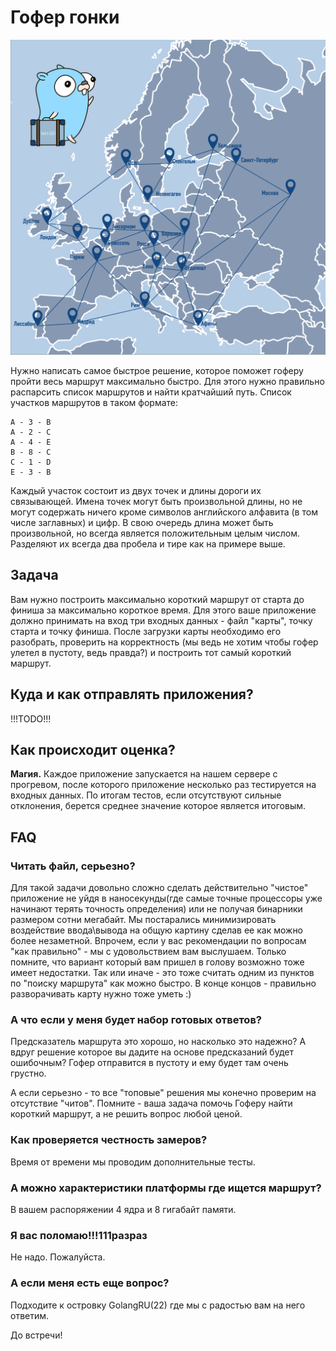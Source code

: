 # Гофер гонки

![](techtrain.png)

Нужно написать самое быстрое решение, которое поможет гоферу пройти весь маршрут максимально быстро. Для этого нужно правильно распарсить 
список маршрутов и найти кратчайший путь. Список участков маршрутов в таком формате:

```
A - 3 - B
A - 2 - C
A - 4 - E
B - 8 - C
C - 1 - D
E - 3 - B
```
Каждый участок состоит из двух точек и длины дороги их связывающей. Имена точек могут быть произвольной длины, но не могут содержать ничего кроме символов английского алфавита (в том числе заглавных) и цифр. В свою очередь длина может быть произвольной, но всегда является положительным целым числом. Разделяют их всегда два пробела и тире как на примере выше.

## Задача

Вам нужно построить максимально короткий маршрут от старта до финиша за максимально короткое время. Для этого ваше приложение должно принимать на вход три входных данных - файл "карты", точку старта и точку финиша. После загрузки карты необходимо его разобрать, проверить на корректность (мы ведь не хотим чтобы гофер улетел в пустоту, ведь правда?) и построить тот самый короткий маршрут.

## Куда и как отправлять приложения?

!!!TODO!!!

## Как происходит оценка?

**Магия.** Каждое приложение запускается на нашем сервере с прогревом, после которого приложение несколько раз тестируется на входных данных. По итогам тестов, если отсутствуют сильные отклонения, берется среднее значение которое является итоговым.

## FAQ

### Читать файл, серьезно?
Для такой задачи довольно сложно сделать действительно "чистое" приложение не уйдя в наносекунды(где самые точные процессоры уже начинают терять точность определения) или не получая бинарники размером сотни мегабайт. Мы постарались минимизировать воздействие ввода\вывода на общую картину сделав ее как можно более незаметной. Впрочем, если у вас рекомендации по вопросам "как правильно" - мы с удовольствием вам выслушаем. Только помните, что вариант который вам пришел в голову возможно тоже имеет недостатки. Так или иначе - это тоже считать одним из пунктов по "поиску маршрута" как можно быстро. В конце концов - правильно разворачивать карту нужно тоже уметь :)

### А что если у меня будет набор готовых ответов?
Предсказатель маршрута это хорошо, но насколько это надежно? А вдруг решение которое вы дадите на основе предсказаний будет ошибочным? Гофер отправится в пустоту и ему будет там очень грустно.

А если серьезно - то все "топовые" решения мы конечно проверим на отсутствие "читов". Помните - ваша задача помочь Гоферу найти короткий маршрут, а не решить вопрос любой ценой.

### Как проверяется честность замеров?
Время от времени мы проводим дополнительные тесты.

### А можно характеристики платформы где ищется маршрут?
В вашем распоряжении 4 ядра и 8 гигабайт памяти.

### Я вас поломаю!!!111разраз
Не надо. Пожалуйста.

### А если меня есть еще вопрос?
Подходите к островку GolangRU(22) где мы с радостью вам на него ответим.

До встречи!
